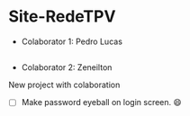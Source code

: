 # Site-RedeTPV

- Colaborator 1: Pedro Lucas
##
- Colaborator 2: Zeneilton

New project with colaboration

- [ ] Make password eyeball on login screen. 😄







